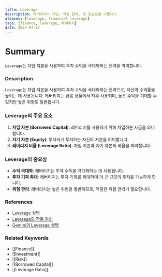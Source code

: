 ```yaml
---
title: Leverage
description: 레버리지의 개념, 작동 원리, 및 중요성을 다룹니다.
aliases: [leverage, financial leverage]
tags: [finance, leverage, 레버리지]
date: 2024-07-22
---
```


# Summary

`Leverage`는 차입 자본을 사용하여 투자 수익을 극대화하는 전략을 의미합니다.

### Description

`Leverage`는 차입 자본을 사용하여 투자 수익을 극대화하는 전략으로, 자산의 수익률을 높이는 데 사용됩니다. 레버리지는 금융 상품에서 자주 사용되며, 높은 수익을 기대할 수 있지만 높은 위험도 동반됩니다.

### Leverage의 주요 요소

1. **차입 자본 (Borrowed Capital)**: 레버리지를 사용하기 위해 차입하는 자금을 의미합니다.
2. **자기 자본 (Equity)**: 투자자가 투자하는 자신의 자본을 의미합니다.
3. **레버리지 비율 (Leverage Ratio)**: 차입 자본과 자기 자본의 비율을 의미합니다.

### Leverage의 중요성

- **수익 극대화**: 레버리지는 투자 수익을 극대화하는 데 사용됩니다.
- **투자 기회 확대**: 레버리지는 투자 기회를 확대하여 더 큰 규모의 투자를 가능하게 합니다.
- **위험 관리**: 레버리지는 높은 위험을 동반하므로, 적절한 위험 관리가 필요합니다.

### References

- [Leverage 설명](<https://en.wikipedia.org/wiki/Leverage_(finance)>)
- [Leverage의 작동 원리](https://www.investopedia.com/terms/l/leverage.asp)
- [Gemini의 Leverage 설명](https://www.gemini.com/cryptopedia/search?query=leverage)

### Related Keywords

- [[Finance]]
- [[Investment]]
- [[Risk]]
- [[Borrowed Capital]]
- [[Leverage Ratio]]
